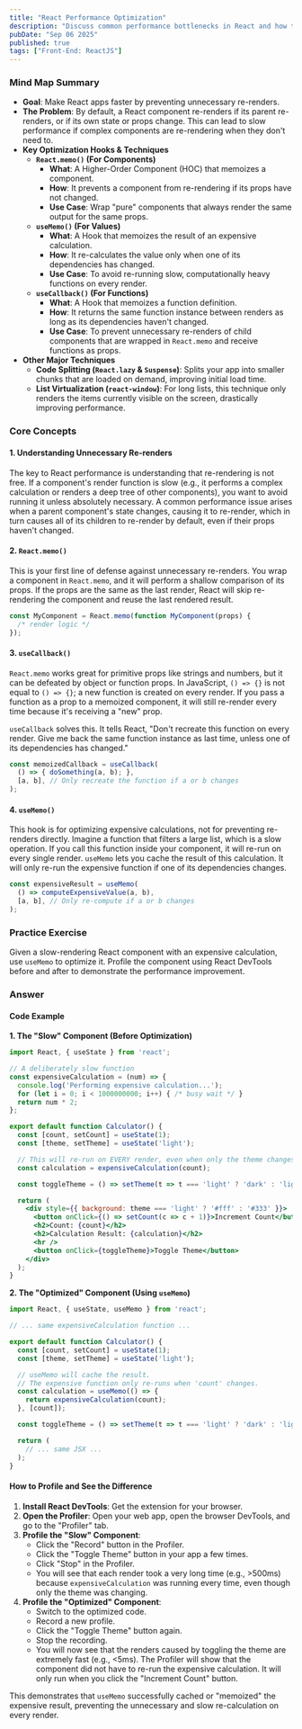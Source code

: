 ```yaml
---
title: "React Performance Optimization"
description: "Discuss common performance bottlenecks in React and how to solve them. Explain concepts like memoization (React.memo), useCallback, useMemo, and code splitting."
pubDate: "Sep 06 2025"
published: true
tags: ["Front-End: ReactJS"]
---
```


### Mind Map Summary

- **Goal**: Make React apps faster by preventing unnecessary re-renders.
- **The Problem**: By default, a React component re-renders if its parent re-renders, or if its own state or props change. This can lead to slow performance if complex components are re-rendering when they don't need to.
- **Key Optimization Hooks & Techniques**
  - **`React.memo()` (For Components)**
    - **What**: A Higher-Order Component (HOC) that memoizes a component.
    - **How**: It prevents a component from re-rendering if its props have not changed.
    - **Use Case**: Wrap "pure" components that always render the same output for the same props.
  - **`useMemo()` (For Values)**
    - **What**: A Hook that memoizes the result of an expensive calculation.
    - **How**: It re-calculates the value only when one of its dependencies has changed.
    - **Use Case**: To avoid re-running slow, computationally heavy functions on every render.
  - **`useCallback()` (For Functions)**
    - **What**: A Hook that memoizes a function definition.
    - **How**: It returns the same function instance between renders as long as its dependencies haven't changed.
    - **Use Case**: To prevent unnecessary re-renders of child components that are wrapped in `React.memo` and receive functions as props.
- **Other Major Techniques**
  - **Code Splitting (`React.lazy` & `Suspense`)**: Splits your app into smaller chunks that are loaded on demand, improving initial load time.
  - **List Virtualization (`react-window`)**: For long lists, this technique only renders the items currently visible on the screen, drastically improving performance.

### Core Concepts

#### 1. Understanding Unnecessary Re-renders
The key to React performance is understanding that re-rendering is not free. If a component's render function is slow (e.g., it performs a complex calculation or renders a deep tree of other components), you want to avoid running it unless absolutely necessary. A common performance issue arises when a parent component's state changes, causing it to re-render, which in turn causes all of its children to re-render by default, even if their props haven't changed.

#### 2. `React.memo()`
This is your first line of defense against unnecessary re-renders. You wrap a component in `React.memo`, and it will perform a shallow comparison of its props. If the props are the same as the last render, React will skip re-rendering the component and reuse the last rendered result.

```jsx
const MyComponent = React.memo(function MyComponent(props) {
  /* render logic */
});
```

#### 3. `useCallback()`
`React.memo` works great for primitive props like strings and numbers, but it can be defeated by object or function props. In JavaScript, `() => {}` is not equal to `() => {}`; a new function is created on every render. If you pass a function as a prop to a memoized component, it will still re-render every time because it's receiving a "new" prop.

`useCallback` solves this. It tells React, "Don't recreate this function on every render. Give me back the same function instance as last time, unless one of its dependencies has changed."

```jsx
const memoizedCallback = useCallback(
  () => { doSomething(a, b); },
  [a, b], // Only recreate the function if a or b changes
);
```

#### 4. `useMemo()`
This hook is for optimizing expensive calculations, not for preventing re-renders directly. Imagine a function that filters a large list, which is a slow operation. If you call this function inside your component, it will re-run on every single render. `useMemo` lets you cache the result of this calculation. It will only re-run the expensive function if one of its dependencies changes.

```jsx
const expensiveResult = useMemo(
  () => computeExpensiveValue(a, b),
  [a, b], // Only re-compute if a or b changes
);
```

### Practice Exercise

Given a slow-rendering React component with an expensive calculation, use `useMemo` to optimize it. Profile the component using React DevTools before and after to demonstrate the performance improvement.

### Answer

#### Code Example

**1. The "Slow" Component (Before Optimization)**

```jsx
import React, { useState } from 'react';

// A deliberately slow function
const expensiveCalculation = (num) => {
  console.log('Performing expensive calculation...');
  for (let i = 0; i < 1000000000; i++) { /* busy wait */ }
  return num * 2;
};

export default function Calculator() {
  const [count, setCount] = useState(1);
  const [theme, setTheme] = useState('light');

  // This will re-run on EVERY render, even when only the theme changes.
  const calculation = expensiveCalculation(count);

  const toggleTheme = () => setTheme(t => t === 'light' ? 'dark' : 'light');

  return (
    <div style={{ background: theme === 'light' ? '#fff' : '#333' }}>
      <button onClick={() => setCount(c => c + 1)}>Increment Count</button>
      <h2>Count: {count}</h2>
      <h2>Calculation Result: {calculation}</h2>
      <hr />
      <button onClick={toggleTheme}>Toggle Theme</button>
    </div>
  );
}
```

**2. The "Optimized" Component (Using `useMemo`)**

```jsx
import React, { useState, useMemo } from 'react';

// ... same expensiveCalculation function ...

export default function Calculator() {
  const [count, setCount] = useState(1);
  const [theme, setTheme] = useState('light');

  // useMemo will cache the result. 
  // The expensive function only re-runs when 'count' changes.
  const calculation = useMemo(() => {
    return expensiveCalculation(count);
  }, [count]);

  const toggleTheme = () => setTheme(t => t === 'light' ? 'dark' : 'light');

  return (
    // ... same JSX ...
  );
}
```

#### How to Profile and See the Difference

1.  **Install React DevTools**: Get the extension for your browser.
2.  **Open the Profiler**: Open your web app, open the browser DevTools, and go to the "Profiler" tab.
3.  **Profile the "Slow" Component**:
    -   Click the "Record" button in the Profiler.
    -   Click the "Toggle Theme" button in your app a few times.
    -   Click "Stop" in the Profiler.
    -   You will see that each render took a very long time (e.g., >500ms) because `expensiveCalculation` was running every time, even though only the theme was changing.
4.  **Profile the "Optimized" Component**:
    -   Switch to the optimized code.
    -   Record a new profile.
    -   Click the "Toggle Theme" button again.
    -   Stop the recording.
    -   You will now see that the renders caused by toggling the theme are extremely fast (e.g., <5ms). The Profiler will show that the component did not have to re-run the expensive calculation. It will only run when you click the "Increment Count" button.

This demonstrates that `useMemo` successfully cached or "memoized" the expensive result, preventing the unnecessary and slow re-calculation on every render.
